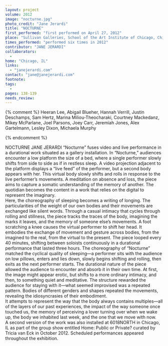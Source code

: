 ```yaml
---
layout: project
volume: 2012
image: "nocturne.jpg"
photo_credit: "Jane Jerardi"
title: "NOCTURNE"
first_performed: "first performed on April 27, 2012"
place: "Sullivan Galleries, School of the Art Institute of Chicago, Chicago, IL"
times_performed: "performed six times in 2012"
contributor: "JANE JERARDI"
collaborators: 
  - 
home: "Chicago, IL"
links: 
  - "janejerardi.com"
contact: "jane@janejerardi.com"
footnote: 
tags: 
  - 
pages: 138-139
needs_review: 
---
```


{% comment %} 
Heeran Lee, Abigail Blueher, Hannah Verrill, Justin Deschamps, Sam Hertz, Marina Miliou-Theocharaki, Courtney Mackedanz, Mikey McParlane, Joel Parsons, Joey Carr, Jeremiah Jones, Alex Gartelmann, Lesley Dixon, Michaela Murphy

{% endcomment %}

 NOCTURNE 
 JANE JERARDI 
 “Nocturne” fuses video and live performance in a durational work situated as a gallery installation. In “Nocturne,” audiences encounter a low platform the size of a bed, where a single performer slowly shifts from side to side as if in restless sleep. A video projection adjacent to the platform displays a “live feed” of the performer, but a second body appears with her. This virtual body slowly shifts and rolls in response to the live performer’s movements. A meditation on absence and loss, the piece aims to capture a somatic understanding of the memory of another. The quotidian becomes the content in a work that relies on the digital to represent the imaginary.  
 Here, the choreography of sleeping becomes a writing of longing. The particularities of the weight of our own bodies and their movements are exchanged like silent words. Through a casual intimacy that cycles through rolling and stillness, the piece tracks the traces of the body, imagining the marks it leaves, and the memory of someone else’s movements. A foot scratching a knee causes the virtual performer to shift her head. It embodies the exchange of movement and gesture across bodies, from the imagined to the real, from the virtual to the present. The piece looped every 40 minutes, shifting between soloists continuously in a durational performance that lasted three hours. 
 The choreography of “Nocturne” matched the cyclical quality of sleeping—a performer sits with the audience on low pillows, enters and lies down, slowly begins shifting and rolling, then exits as the next performer starts. The durational nature of the piece allowed the audience to encounter and absorb it in their own time. At first, the image might appear erotic, but shifts to a more ordinary intimacy, and then, to something quiet and meditative. The structure rewarded the audience for staying with it—what seemed improvised was a repeated pattern. Bodies of different genders and shapes repeated the movements, revealing the idiosyncrasies of their embodiment.  
 It attempts to represent the way that the body always contains multiples—all of the layers of our past experiences, the impact of the way someone once touched us, the memory of perceiving a lover turning over when we wake up, the body we inhabited last week, and the one that we move with now.  
 A second version of the work was also installed at 6018NORTH in Chicago, IL as part of the group show entitled Home: Public or Private? curated by Tricia van Eck in October 2012. Scheduled performances appeared throughout the exhibition. 
